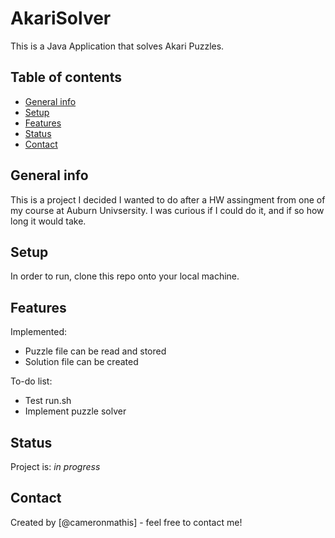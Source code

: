 # AkariSolver
This is a Java Application that solves Akari Puzzles.

## Table of contents
* [General info](#general-info)
* [Setup](#setup)
* [Features](#features)
* [Status](#status)
* [Contact](#contact)

## General info
This is a project I decided I wanted to do after a HW assingment from one of my course at Auburn Univsersity. I was curious if I could do it, and if so how long it would take.

## Setup
In order to run, clone this repo onto your local machine.

## Features
Implemented:
* Puzzle file can be read and stored
* Solution file can be created

To-do list:
* Test run.sh
* Implement puzzle solver

## Status
Project is: _in progress_

## Contact
Created by [@cameronmathis] - feel free to contact me!
